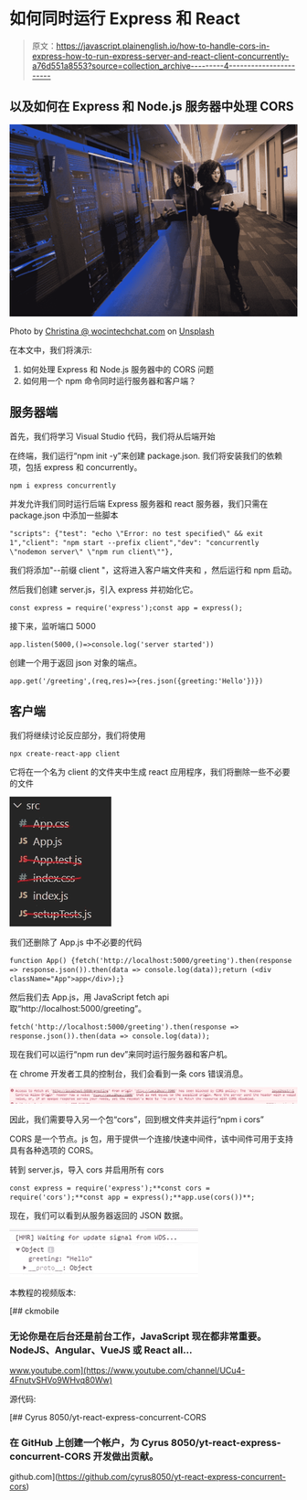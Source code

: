 # 如何同时运行 Express 和 React

> 原文：<https://javascript.plainenglish.io/how-to-handle-cors-in-express-how-to-run-express-server-and-react-client-concurrently-a76d551a8553?source=collection_archive---------4----------------------->

## 以及如何在 Express 和 Node.js 服务器中处理 CORS

![](img/b377935b32e3e388234d6e55b74762ea.png)

Photo by [Christina @ wocintechchat.com](https://unsplash.com/@wocintechchat?utm_source=medium&utm_medium=referral) on [Unsplash](https://unsplash.com?utm_source=medium&utm_medium=referral)

在本文中，我们将演示:

1.  如何处理 Express 和 Node.js 服务器中的 CORS 问题
2.  如何用一个 npm 命令同时运行服务器和客户端？

## 服务器端

首先，我们将学习 Visual Studio 代码，我们将从后端开始

在终端，我们运行“npm init -y”来创建 package.json.
我们将安装我们的依赖项，包括 express 和 concurrently。

```
npm i express concurrently
```

并发允许我们同时运行后端 Express 服务器和 react 服务器，我们只需在 package.json 中添加一些脚本

```
"scripts": {"test": "echo \"Error: no test specified\" && exit 1","client": "npm start --prefix client","dev": "concurrently \"nodemon server\" \"npm run client\""},
```

我们将添加"--前缀 client "，这将进入客户端文件夹和
，然后运行和 npm 启动。

然后我们创建 server.js，引入 express 并初始化它。

```
const express = require('express');const app = express();
```

接下来，监听端口 5000

```
app.listen(5000,()=>console.log('server started'))
```

创建一个用于返回 json 对象的端点。

```
app.get('/greeting',(req,res)=>{res.json({greeting:'Hello'})})
```

## 客户端

我们将继续讨论反应部分，我们将使用

```
npx create-react-app client
```

它将在一个名为 client 的文件夹中生成 react 应用程序，我们将删除一些不必要的文件

![](img/ad65ea6b9dc4adf3ce6d349fb85a98e1.png)

我们还删除了 App.js 中不必要的代码

```
function App() {fetch('http://localhost:5000/greeting').then(response => response.json()).then(data => console.log(data));return (<div className="App">app</div>);}
```

然后我们去 App.js，用 JavaScript fetch api 取“http://localhost:5000/greeting”。

```
fetch('http://localhost:5000/greeting').then(response => response.json()).then(data => console.log(data));
```

现在我们可以运行“npm run dev”来同时运行服务器和客户机。

在 chrome 开发者工具的控制台，我们会看到一条 cors 错误消息。

![](img/e8cafa7d9e495e6b375cab5987cfa553.png)

因此，我们需要导入另一个包“cors”，回到根文件夹并运行“npm i cors”

CORS 是一个节点。js 包，用于提供一个连接/快速中间件，该中间件可用于支持具有各种选项的 CORS。

转到 server.js，导入 cors 并启用所有 cors

```
const express = require('express');**const cors = require('cors');**const app = express();**app.use(cors())**;
```

现在，我们可以看到从服务器返回的 JSON 数据。

![](img/c970cc4edbd49a3663621ce0d5146b63.png)

本教程的视频版本:

[](https://www.youtube.com/channel/UCu4-4FnutvSHVo9WHvq80Ww) [## ckmobile

### 无论你是在后台还是前台工作，JavaScript 现在都非常重要。NodeJS、Angular、VueJS 或 React all…

www.youtube.com](https://www.youtube.com/channel/UCu4-4FnutvSHVo9WHvq80Ww) 

源代码:

[](https://github.com/cyrus8050/yt-react-express-concurrent-cors) [## Cyrus 8050/yt-react-express-concurrent-CORS

### 在 GitHub 上创建一个帐户，为 Cyrus 8050/yt-react-express-concurrent-CORS 开发做出贡献。

github.com](https://github.com/cyrus8050/yt-react-express-concurrent-cors)